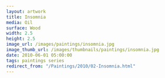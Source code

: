 ```yaml
---
layout: artwork
title: Insomnia
media: Oil
surface: Wood
width: 2.5
height: 2.5
image_url: /images/paintings/insomnia.jpg
image_thumb_url: /images/thumbnails/paintings/insomnia.jpg
date: 2010-06-01 05:00:00
tags: paintings series
redirect_from: "/Paintings/2010/02-Insomnia.html"
---
```

